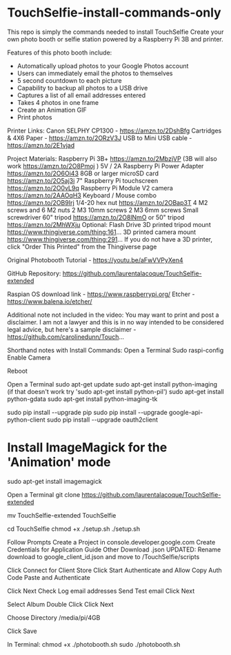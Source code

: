 # TouchSelfie-install-commands-only
This repo is simply the commands needed to install TouchSelfie
Create your own photo booth or selfie station powered by a Raspberry Pi 3B and printer.

Features of this photo booth include:
 - Automatically upload photos to your Google Photos account
 - Users can immediately email the photos to themselves
 - 5 second countdown to each picture
 - Capability to backup all photos to a USB drive
 - Captures a list of all email addresses entered
 - Takes 4 photos in one frame
 - Create an Animation GIF
 - Print photos

Printer Links:
Canon SELPHY CP1300 - https://amzn.to/2DshBfg
Cartridges & 4X6 Paper - https://amzn.to/2ORzV3J
USB to Mini USB cable - https://amzn.to/2E1vjad

Project Materials:
Raspberry Pi 3B+ https://amzn.to/2MbzjVP (3B will also work https://amzn.to/2O8Pmoj )
5V / 2A Raspberry Pi Power Adapter https://amzn.to/2O6Oi43
8GB or larger microSD card https://amzn.to/2O5aj3i
7" Raspberry Pi touchscreen https://amzn.to/2O0vL9q
Raspberry Pi Module V2 camera https://amzn.to/2AAOqH3
Keyboard / Mouse combo https://amzn.to/2OB9Irj
1/4-20 hex nut https://amzn.to/2OBap3T
4 M2 screws and 6 M2 nuts
2 M3 10mm screws
2 M3 6mm screws
Small screwdriver
60" tripod https://amzn.to/2O8lNmO
or 50" tripod https://amzn.to/2MhWXju
Optional: Flash Drive
3D printed tripod mount https://www.thingiverse.com/thing:161...
3D printed camera mount https://www.thingiverse.com/thing:291...
If you do not have a 3D printer, click "Order This Printed" from the Thingiverse page

Original Photobooth Tutorial - https://youtu.be/aFwVVPyXen4

GitHub Repository: https://github.com/laurentalacoque/TouchSelfie-extended

Raspian OS download link - https://www.raspberrypi.org/
Etcher - https://www.balena.io/etcher/

Additional note not included in the video:
You may want to print and post a disclaimer. I am not a lawyer and this is in no way intended to be considered legal advice, but here's a sample disclaimer - https://github.com/carolinedunn/Touch...

Shorthand notes with Install Commands:
Open a Terminal
Sudo raspi-config
Enable Camera

Reboot

Open a Terminal
sudo apt-get update
sudo apt-get install python-imaging (if that doesn't work try 'sudo apt-get install python-pil')
sudo apt-get install python-gdata
sudo apt-get install python-imaging-tk

sudo pip install --upgrade pip
sudo pip install --upgrade google-api-python-client
sudo pip install --upgrade oauth2client

# Install ImageMagick for the 'Animation' mode
sudo apt-get install imagemagick


Open a Terminal 
git clone https://github.com/laurentalacoque/TouchSelfie-extended

mv TouchSelfie-extended TouchSelfie

cd TouchSelfie
chmod +x ./setup.sh
./setup.sh

Follow Prompts
Create a Project in console.developer.google.com
Create Credentials for Application Guide Other
Download .json
UPDATED: Rename download to google_client_id.json and move to 
/TouchSelfie/scripts

Click Connect for Client Store
Click Start
Authenticate and Allow
Copy Auth Code
Paste and Authenticate

Click Next
Check Log email addresses
Send Test email
Click Next

Select Album
Double Click
Click Next

Choose Directory 
/media/pi/4GB

Click Save

In Terminal:
chmod +x ./photobooth.sh
sudo ./photobooth.sh
